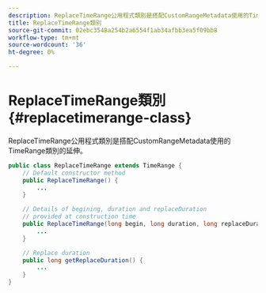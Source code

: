 ```yaml
---
description: ReplaceTimeRange公用程式類別是搭配CustomRangeMetadata使用的TimeRange類別的延伸。
title: ReplaceTimeRange類別
source-git-commit: 02ebc3548a254b2a6554f1ab34afbb3ea5f09bb8
workflow-type: tm+mt
source-wordcount: '36'
ht-degree: 0%

---
```


# ReplaceTimeRange類別 {#replacetimerange-class}

ReplaceTimeRange公用程式類別是搭配CustomRangeMetadata使用的TimeRange類別的延伸。

```java
public class ReplaceTimeRange extends TimeRange {
    // Default constructor method
    public ReplaceTimeRange() { 
        ... 
    }

    // Details of begining, duration and replaceDuration 
    // provided at construction time 
    public ReplaceTimeRange(long begin, long duration, long replaceDuration) { 
        ... 
    }

    // Replace duration
    public long getReplaceDuration() { 
        ... 
    }
}
```
